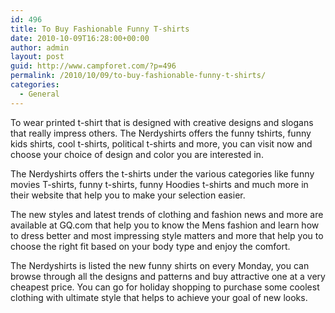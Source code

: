```yaml
---
id: 496
title: To Buy Fashionable Funny T-shirts
date: 2010-10-09T16:28:00+00:00
author: admin
layout: post
guid: http://www.campforet.com/?p=496
permalink: /2010/10/09/to-buy-fashionable-funny-t-shirts/
categories:
  - General
---
```

To wear printed t-shirt that is designed with creative designs and slogans that really impress others. The Nerdyshirts offers the funny tshirts, funny kids shirts, cool t-shirts, political t-shirts and more, you can visit now and choose your choice of design and color you are interested in. 

The Nerdyshirts offers the t-shirts under the various categories like funny movies T-shirts, funny t-shirts, funny Hoodies t-shirts and much more in their website that help you to make your selection easier. 

The new styles and latest trends of clothing and fashion news and more are available at GQ.com that help you to know the Mens fashion and learn how to dress better and most impressing style matters and more that help you to choose the right fit based on your body type and enjoy the comfort.

The Nerdyshirts is listed the new funny shirts on every Monday, you can browse through all the designs and patterns and buy attractive one at a very cheapest price. You can go for holiday shopping to purchase some coolest clothing with ultimate style that helps to achieve your goal of new looks.